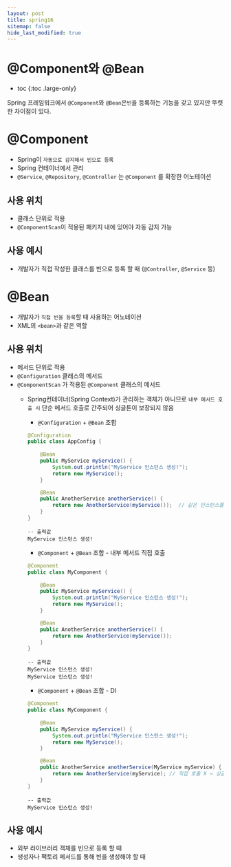 ```yaml
---
layout: post
title: spring16
sitemap: false
hide_last_modified: true
---
```

# @Component와 @Bean

* toc
{:toc .large-only}

Spring 프레임워크에서 `@Component`와 `@Bean`은`빈`을 등록하는 기능을 갖고 있지만 뚜렷한 차이점이 있다.

# @Component

- Spring이 `자동으로 감지해서 빈으로 등록`
- Spring 컨테이너에서 관리
- `@Service`, `@Repository`, `@Controller` 는 `@Component` 를 확장한 어노테이션

## 사용 위치

- 클래스 단위로 적용
- `@ComponentScan`이 적용된 패키지 내에 있어야 자동 감지 가능

## 사용 예시

- 개발자가 직접 작성한 클래스를 빈으로 등록 할 때 (`@Controller`, `@Service` 등)

# @Bean

- 개발자가 `직접 빈을 등록`할 때 사용하는 어노테이션
- XML의 `<bean>`과 같은 역할

## 사용 위치

- 메서드 단위로 적용
- `@Configuration` 클래스의 메서드
- `@ComponentScan` 가 적용된 `@Component` 클래스의 메서드
    - Spring컨테이너(Spring Context)가 관리하는 객체가 아니므로 `내부 메서드 호출 시` 단순 메서드 호출로 간주되어 싱글톤이 보장되지 않음
        - `@Configuration` + `@Bean` 조합
        
        ```java
        @Configuration
        public class AppConfig {
            
            @Bean
            public MyService myService() {
                System.out.println("MyService 인스턴스 생성!");
                return new MyService();
            }
        
            @Bean
            public AnotherService anotherService() {
                return new AnotherService(myService());  // 같은 인스턴스를 사용
            }
        }
        ```
        
        ```
        -- 출력값
        MyService 인스턴스 생성!
        ```
        
        - `@Component` + `@Bean` 조합 - 내부 메서드 직접 호출
        
        ```java
        @Component
        public class MyComponent {
            
            @Bean
            public MyService myService() {
                System.out.println("MyService 인스턴스 생성!");
                return new MyService();
            }
        
            @Bean
            public AnotherService anotherService() {
                return new AnotherService(myService());
            }
        }
        ```
        
        ```
        -- 출력값
        MyService 인스턴스 생성!
        MyService 인스턴스 생성!
        ```
        
        - `@Component` + `@Bean` 조합 - DI
        
        ```java
        @Component
        public class MyComponent {
            
            @Bean
            public MyService myService() {
                System.out.println("MyService 인스턴스 생성!");
                return new MyService();
            }
        
            @Bean
            public AnotherService anotherService(MyService myService) { 
                return new AnotherService(myService); // 직접 호출 X → 싱글톤 유지
            }
        }
        
        ```
        
        ```
        -- 출력값
        MyService 인스턴스 생성!
        ```
        

## 사용 예시

- 외부 라이브러리 객체를 빈으로 등록 할 때
- 생성자나 팩토리 메서드를 통해 빈을 생성해야 할 때
